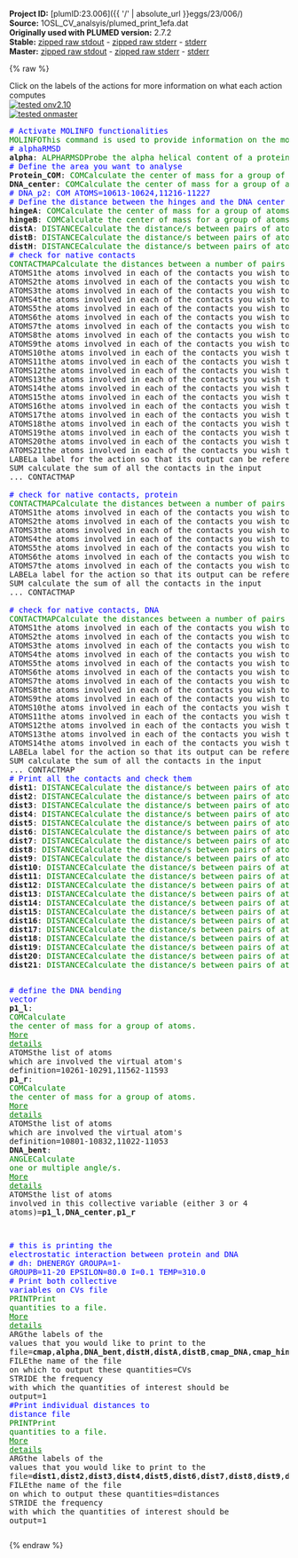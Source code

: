 **Project ID:** [plumID:23.006]({{ '/' | absolute_url }}eggs/23/006/)  
**Source:** 1OSL_CV_analsyis/plumed_print_1efa.dat  
**Originally used with PLUMED version:** 2.7.2  
**Stable:** [zipped raw stdout](plumed_print_1efa.dat.plumed.stdout.txt.zip) - [zipped raw stderr](plumed_print_1efa.dat.plumed.stderr.txt.zip) - [stderr](plumed_print_1efa.dat.plumed.stderr)  
**Master:** [zipped raw stdout](plumed_print_1efa.dat.plumed_master.stdout.txt.zip) - [zipped raw stderr](plumed_print_1efa.dat.plumed_master.stderr.txt.zip) - [stderr](plumed_print_1efa.dat.plumed_master.stderr)  

{% raw %}
<div class="plumedpreheader">
<div class="headerInfo" id="value_details_data/1OSL_CV_analsyis/plumed_print_1efa.dat"> Click on the labels of the actions for more information on what each action computes </div>
<div class="containerBadge">
<div class="headerBadge"><a href="plumed_print_1efa.dat.plumed.stderr"><img src="https://img.shields.io/badge/v2.10-failed-red.svg" alt="tested onv2.10" /></a></div>
<div class="headerBadge"><a href="plumed_print_1efa.dat.plumed_master.stderr"><img src="https://img.shields.io/badge/master-failed-red.svg" alt="tested onmaster" /></a></div>
</div>
</div>
<pre class="plumedlisting">
<span style="color:blue" class="comment"># Activate MOLINFO functionalities</span>
<span class="plumedtooltip" style="color:green">MOLINFO<span class="right">This command is used to provide information on the molecules that are present in your system. <a href="https://www.plumed.org/doc-master/user-doc/html/MOLINFO" style="color:green">More details</a><i></i></span></span> <span class="plumedtooltip">STRUCTURE<span class="right">a file in pdb format containing a reference structure<i></i></span></span>=1efa_noTet_99sbws_proc_mod_resID.pdb <span class="plumedtooltip">MOLTYPE<span class="right"> what kind of molecule is contained in the pdb file - usually not needed since protein/RNA/DNA are compatible<i></i></span></span>=protein
<span style="color:blue" class="comment"># alphaRMSD</span>
<span style="display:none;" id="data/1OSL_CV_analsyis/plumed_print_1efa.dat">The MOLINFO action with label <b></b> calculates something</span><b name="data/1OSL_CV_analsyis/plumed_print_1efa.datalpha" onclick='showPath("data/1OSL_CV_analsyis/plumed_print_1efa.dat","data/1OSL_CV_analsyis/plumed_print_1efa.datalpha","data/1OSL_CV_analsyis/plumed_print_1efa.datalpha","brown")'>alpha</b>: <span class="plumedtooltip" style="color:green">ALPHARMSD<span class="right">Probe the alpha helical content of a protein structure. <a href="https://www.plumed.org/doc-master/user-doc/html/ALPHARMSD" style="color:green">More details</a><i></i></span></span> <span class="plumedtooltip">RESIDUES<span class="right">this command is used to specify the set of residues that could conceivably form part of the secondary structure<i></i></span></span>=50-56,385-391   
<span style="color:blue" class="comment"># Define the area you want to analyse</span>
<span style="display:none;" id="data/1OSL_CV_analsyis/plumed_print_1efa.datalpha">The ALPHARMSD action with label <b>alpha</b> calculates the following quantities:<table  align="center" frame="void" width="95%" cellpadding="5%"><tr><td width="5%"><b> Quantity </b>  </td><td><b> Description </b> </td></tr><tr><td width="5%">alpha.struct</td><td>the vectors containing the rmsd distances between the residues and each of the reference structures</td></tr><tr><td width="5%">alpha.lessthan</td><td>the number blocks of residues that have an RMSD from the secondary structure that is less than the threshold</td></tr><tr><td width="5%">alpha.value</td><td>if LESS_THAN is present the RMSD distance between each residue and the ideal alpha helix</td></tr></table></span><b name="data/1OSL_CV_analsyis/plumed_print_1efa.datProtein_COM" onclick='showPath("data/1OSL_CV_analsyis/plumed_print_1efa.dat","data/1OSL_CV_analsyis/plumed_print_1efa.datProtein_COM","data/1OSL_CV_analsyis/plumed_print_1efa.datProtein_COM","brown")'>Protein_COM</b>: <span class="plumedtooltip" style="color:green">COM<span class="right">Calculate the center of mass for a group of atoms. <a href="https://www.plumed.org/doc-master/user-doc/html/COM" style="color:green">More details</a><i></i></span></span> <span class="plumedtooltip">ATOMS<span class="right">the list of atoms which are involved the virtual atom's definition<i></i></span></span>=1-1648,5086-6733
<span style="display:none;" id="data/1OSL_CV_analsyis/plumed_print_1efa.datProtein_COM">The COM action with label <b>Protein_COM</b> calculates something</span><b name="data/1OSL_CV_analsyis/plumed_print_1efa.datDNA_center" onclick='showPath("data/1OSL_CV_analsyis/plumed_print_1efa.dat","data/1OSL_CV_analsyis/plumed_print_1efa.datDNA_center","data/1OSL_CV_analsyis/plumed_print_1efa.datDNA_center","brown")'>DNA_center</b>: <span class="plumedtooltip" style="color:green">COM<span class="right">Calculate the center of mass for a group of atoms. <a href="https://www.plumed.org/doc-master/user-doc/html/COM" style="color:green">More details</a><i></i></span></span> <span class="plumedtooltip">ATOMS<span class="right">the list of atoms which are involved the virtual atom's definition<i></i></span></span>=10520-10522,10550-10552,11281-11283,11311-11313
<span style="color:blue" class="comment"># DNA_p2: COM ATOMS=10613-10624,11216-11227</span>
<span style="color:blue" class="comment"># Define the distance between the hinges and the DNA center</span>
<span style="display:none;" id="data/1OSL_CV_analsyis/plumed_print_1efa.datDNA_center">The COM action with label <b>DNA_center</b> calculates something</span><b name="data/1OSL_CV_analsyis/plumed_print_1efa.dathingeA" onclick='showPath("data/1OSL_CV_analsyis/plumed_print_1efa.dat","data/1OSL_CV_analsyis/plumed_print_1efa.dathingeA","data/1OSL_CV_analsyis/plumed_print_1efa.dathingeA","brown")'>hingeA</b>: <span class="plumedtooltip" style="color:green">COM<span class="right">Calculate the center of mass for a group of atoms. <a href="https://www.plumed.org/doc-master/user-doc/html/COM" style="color:green">More details</a><i></i></span></span> <span class="plumedtooltip">ATOMS<span class="right">the list of atoms which are involved the virtual atom's definition<i></i></span></span>=760,762,782-784,786,799-800,802,808-810,812,825-827,829,842-844,846,861-863,865,878-879
<span style="display:none;" id="data/1OSL_CV_analsyis/plumed_print_1efa.dathingeA">The COM action with label <b>hingeA</b> calculates something</span><b name="data/1OSL_CV_analsyis/plumed_print_1efa.dathingeB" onclick='showPath("data/1OSL_CV_analsyis/plumed_print_1efa.dat","data/1OSL_CV_analsyis/plumed_print_1efa.dathingeB","data/1OSL_CV_analsyis/plumed_print_1efa.dathingeB","brown")'>hingeB</b>: <span class="plumedtooltip" style="color:green">COM<span class="right">Calculate the center of mass for a group of atoms. <a href="https://www.plumed.org/doc-master/user-doc/html/COM" style="color:green">More details</a><i></i></span></span> <span class="plumedtooltip">ATOMS<span class="right">the list of atoms which are involved the virtual atom's definition<i></i></span></span>=5845,5847,5867-5869,5871,5883-5885,5887,5893-5895,5897,5910-5912,5914,5927-5929,5931,5946-5948,5950,5956-5957
<span style="display:none;" id="data/1OSL_CV_analsyis/plumed_print_1efa.dathingeB">The COM action with label <b>hingeB</b> calculates something</span><b name="data/1OSL_CV_analsyis/plumed_print_1efa.datdistA" onclick='showPath("data/1OSL_CV_analsyis/plumed_print_1efa.dat","data/1OSL_CV_analsyis/plumed_print_1efa.datdistA","data/1OSL_CV_analsyis/plumed_print_1efa.datdistA","brown")'>distA</b>: <span class="plumedtooltip" style="color:green">DISTANCE<span class="right">Calculate the distance/s between pairs of atoms. <a href="https://www.plumed.org/doc-master/user-doc/html/DISTANCE" style="color:green">More details</a><i></i></span></span> <span class="plumedtooltip">ATOMS<span class="right">the pair of atom that we are calculating the distance between<i></i></span></span>=<b name="data/1OSL_CV_analsyis/plumed_print_1efa.dathingeA">hingeA</b>,<b name="data/1OSL_CV_analsyis/plumed_print_1efa.datDNA_center">DNA_center</b>
<span style="display:none;" id="data/1OSL_CV_analsyis/plumed_print_1efa.datdistA">The DISTANCE action with label <b>distA</b> calculates the following quantities:<table  align="center" frame="void" width="95%" cellpadding="5%"><tr><td width="5%"><b> Quantity </b>  </td><td><b> Description </b> </td></tr><tr><td width="5%">distA.value</td><td>the DISTANCE between this pair of atoms</td></tr></table></span><b name="data/1OSL_CV_analsyis/plumed_print_1efa.datdistB" onclick='showPath("data/1OSL_CV_analsyis/plumed_print_1efa.dat","data/1OSL_CV_analsyis/plumed_print_1efa.datdistB","data/1OSL_CV_analsyis/plumed_print_1efa.datdistB","brown")'>distB</b>: <span class="plumedtooltip" style="color:green">DISTANCE<span class="right">Calculate the distance/s between pairs of atoms. <a href="https://www.plumed.org/doc-master/user-doc/html/DISTANCE" style="color:green">More details</a><i></i></span></span> <span class="plumedtooltip">ATOMS<span class="right">the pair of atom that we are calculating the distance between<i></i></span></span>=<b name="data/1OSL_CV_analsyis/plumed_print_1efa.dathingeB">hingeB</b>,<b name="data/1OSL_CV_analsyis/plumed_print_1efa.datDNA_center">DNA_center</b>
<span style="display:none;" id="data/1OSL_CV_analsyis/plumed_print_1efa.datdistB">The DISTANCE action with label <b>distB</b> calculates the following quantities:<table  align="center" frame="void" width="95%" cellpadding="5%"><tr><td width="5%"><b> Quantity </b>  </td><td><b> Description </b> </td></tr><tr><td width="5%">distB.value</td><td>the DISTANCE between this pair of atoms</td></tr></table></span><b name="data/1OSL_CV_analsyis/plumed_print_1efa.datdistH" onclick='showPath("data/1OSL_CV_analsyis/plumed_print_1efa.dat","data/1OSL_CV_analsyis/plumed_print_1efa.datdistH","data/1OSL_CV_analsyis/plumed_print_1efa.datdistH","brown")'>distH</b>: <span class="plumedtooltip" style="color:green">DISTANCE<span class="right">Calculate the distance/s between pairs of atoms. <a href="https://www.plumed.org/doc-master/user-doc/html/DISTANCE" style="color:green">More details</a><i></i></span></span> <span class="plumedtooltip">ATOMS<span class="right">the pair of atom that we are calculating the distance between<i></i></span></span>=<b name="data/1OSL_CV_analsyis/plumed_print_1efa.dathingeA">hingeA</b>,<b name="data/1OSL_CV_analsyis/plumed_print_1efa.dathingeB">hingeB</b> 
<span style="color:blue" class="comment"># check for native contacts</span>
<span style="display:none;" id="data/1OSL_CV_analsyis/plumed_print_1efa.datdistH">The DISTANCE action with label <b>distH</b> calculates the following quantities:<table  align="center" frame="void" width="95%" cellpadding="5%"><tr><td width="5%"><b> Quantity </b>  </td><td><b> Description </b> </td></tr><tr><td width="5%">distH.value</td><td>the DISTANCE between this pair of atoms</td></tr></table></span><span class="plumedtooltip" style="color:green">CONTACTMAP<span class="right">Calculate the distances between a number of pairs of atoms and transform each distance by a switching function. <a href="https://www.plumed.org/doc-master/user-doc/html/CONTACTMAP" style="color:green">More details</a><i></i></span></span> ...
<span class="plumedtooltip">ATOMS1<span class="right">the atoms involved in each of the contacts you wish to calculate<i></i></span></span>=82,10596 <span class="plumedtooltip">SWITCH1<span class="right">The switching functions to use for each of the contacts in your map. Options for this keyword are explained in the documentation for <a href="https://www.plumed.org/doc-master/user-doc/html/LESS_THAN">LESS_THAN</a>.<i></i></span></span>={RATIONAL R_0=0.3 D_0=0.5214 }
<span class="plumedtooltip">ATOMS2<span class="right">the atoms involved in each of the contacts you wish to calculate<i></i></span></span>=101,10601 <span class="plumedtooltip">SWITCH2<span class="right">The switching functions to use for each of the contacts in your map. Options for this keyword are explained in the documentation for <a href="https://www.plumed.org/doc-master/user-doc/html/LESS_THAN">LESS_THAN</a>.<i></i></span></span>={RATIONAL R_0=0.3 D_0=0.3574 }
<span class="plumedtooltip">ATOMS3<span class="right">the atoms involved in each of the contacts you wish to calculate<i></i></span></span>=240,11198 <span class="plumedtooltip">SWITCH3<span class="right">The switching functions to use for each of the contacts in your map. Options for this keyword are explained in the documentation for <a href="https://www.plumed.org/doc-master/user-doc/html/LESS_THAN">LESS_THAN</a>.<i></i></span></span>={RATIONAL R_0=0.3 D_0=0.3145 }
<span class="plumedtooltip">ATOMS4<span class="right">the atoms involved in each of the contacts you wish to calculate<i></i></span></span>=260,10663 <span class="plumedtooltip">SWITCH4<span class="right">The switching functions to use for each of the contacts in your map. Options for this keyword are explained in the documentation for <a href="https://www.plumed.org/doc-master/user-doc/html/LESS_THAN">LESS_THAN</a>.<i></i></span></span>={RATIONAL R_0=0.3 D_0=0.2724 }
<span class="plumedtooltip">ATOMS5<span class="right">the atoms involved in each of the contacts you wish to calculate<i></i></span></span>=302,10626 <span class="plumedtooltip">SWITCH5<span class="right">The switching functions to use for each of the contacts in your map. Options for this keyword are explained in the documentation for <a href="https://www.plumed.org/doc-master/user-doc/html/LESS_THAN">LESS_THAN</a>.<i></i></span></span>={RATIONAL R_0=0.3 D_0=0.4654 }
<span class="plumedtooltip">ATOMS6<span class="right">the atoms involved in each of the contacts you wish to calculate<i></i></span></span>=325,11136 <span class="plumedtooltip">SWITCH6<span class="right">The switching functions to use for each of the contacts in your map. Options for this keyword are explained in the documentation for <a href="https://www.plumed.org/doc-master/user-doc/html/LESS_THAN">LESS_THAN</a>.<i></i></span></span>={RATIONAL R_0=0.3 D_0=0.2997 }
<span class="plumedtooltip">ATOMS7<span class="right">the atoms involved in each of the contacts you wish to calculate<i></i></span></span>=418,11069 <span class="plumedtooltip">SWITCH7<span class="right">The switching functions to use for each of the contacts in your map. Options for this keyword are explained in the documentation for <a href="https://www.plumed.org/doc-master/user-doc/html/LESS_THAN">LESS_THAN</a>.<i></i></span></span>={RATIONAL R_0=0.3 D_0=0.4366 }
<span class="plumedtooltip">ATOMS8<span class="right">the atoms involved in each of the contacts you wish to calculate<i></i></span></span>=5167,11357 <span class="plumedtooltip">SWITCH8<span class="right">The switching functions to use for each of the contacts in your map. Options for this keyword are explained in the documentation for <a href="https://www.plumed.org/doc-master/user-doc/html/LESS_THAN">LESS_THAN</a>.<i></i></span></span>={RATIONAL R_0=0.3 D_0=0.4923 }
<span class="plumedtooltip">ATOMS9<span class="right">the atoms involved in each of the contacts you wish to calculate<i></i></span></span>=5186,11362 <span class="plumedtooltip">SWITCH9<span class="right">The switching functions to use for each of the contacts in your map. Options for this keyword are explained in the documentation for <a href="https://www.plumed.org/doc-master/user-doc/html/LESS_THAN">LESS_THAN</a>.<i></i></span></span>={RATIONAL R_0=0.3 D_0=0.3194 }
<span class="plumedtooltip">ATOMS10<span class="right">the atoms involved in each of the contacts you wish to calculate<i></i></span></span>=5325,10440 <span class="plumedtooltip">SWITCH10<span class="right">The switching functions to use for each of the contacts in your map. Options for this keyword are explained in the documentation for <a href="https://www.plumed.org/doc-master/user-doc/html/LESS_THAN">LESS_THAN</a>.<i></i></span></span>={RATIONAL R_0=0.3 D_0=0.2879 }
<span class="plumedtooltip">ATOMS11<span class="right">the atoms involved in each of the contacts you wish to calculate<i></i></span></span>=5345,11424 <span class="plumedtooltip">SWITCH11<span class="right">The switching functions to use for each of the contacts in your map. Options for this keyword are explained in the documentation for <a href="https://www.plumed.org/doc-master/user-doc/html/LESS_THAN">LESS_THAN</a>.<i></i></span></span>={RATIONAL R_0=0.3 D_0=0.2696 }
<span class="plumedtooltip">ATOMS12<span class="right">the atoms involved in each of the contacts you wish to calculate<i></i></span></span>=5387,11389 <span class="plumedtooltip">SWITCH12<span class="right">The switching functions to use for each of the contacts in your map. Options for this keyword are explained in the documentation for <a href="https://www.plumed.org/doc-master/user-doc/html/LESS_THAN">LESS_THAN</a>.<i></i></span></span>={RATIONAL R_0=0.3 D_0=0.4696 }
<span class="plumedtooltip">ATOMS13<span class="right">the atoms involved in each of the contacts you wish to calculate<i></i></span></span>=5410,10372 <span class="plumedtooltip">SWITCH13<span class="right">The switching functions to use for each of the contacts in your map. Options for this keyword are explained in the documentation for <a href="https://www.plumed.org/doc-master/user-doc/html/LESS_THAN">LESS_THAN</a>.<i></i></span></span>={RATIONAL R_0=0.3 D_0=0.2914 }
<span class="plumedtooltip">ATOMS14<span class="right">the atoms involved in each of the contacts you wish to calculate<i></i></span></span>=5516,10340 <span class="plumedtooltip">SWITCH14<span class="right">The switching functions to use for each of the contacts in your map. Options for this keyword are explained in the documentation for <a href="https://www.plumed.org/doc-master/user-doc/html/LESS_THAN">LESS_THAN</a>.<i></i></span></span>={RATIONAL R_0=0.3 D_0=0.4955 }
<span class="plumedtooltip">ATOMS15<span class="right">the atoms involved in each of the contacts you wish to calculate<i></i></span></span>=783,5875 <span class="plumedtooltip">SWITCH15<span class="right">The switching functions to use for each of the contacts in your map. Options for this keyword are explained in the documentation for <a href="https://www.plumed.org/doc-master/user-doc/html/LESS_THAN">LESS_THAN</a>.<i></i></span></span>={RATIONAL R_0=0.3 D_0=0.5311 }
<span class="plumedtooltip">ATOMS16<span class="right">the atoms involved in each of the contacts you wish to calculate<i></i></span></span>=799,5875 <span class="plumedtooltip">SWITCH16<span class="right">The switching functions to use for each of the contacts in your map. Options for this keyword are explained in the documentation for <a href="https://www.plumed.org/doc-master/user-doc/html/LESS_THAN">LESS_THAN</a>.<i></i></span></span>={RATIONAL R_0=0.3 D_0=0.3087 }
<span class="plumedtooltip">ATOMS17<span class="right">the atoms involved in each of the contacts you wish to calculate<i></i></span></span>=804,5938 <span class="plumedtooltip">SWITCH17<span class="right">The switching functions to use for each of the contacts in your map. Options for this keyword are explained in the documentation for <a href="https://www.plumed.org/doc-master/user-doc/html/LESS_THAN">LESS_THAN</a>.<i></i></span></span>={RATIONAL R_0=0.3 D_0=0.3807 }
<span class="plumedtooltip">ATOMS18<span class="right">the atoms involved in each of the contacts you wish to calculate<i></i></span></span>=825,5875 <span class="plumedtooltip">SWITCH18<span class="right">The switching functions to use for each of the contacts in your map. Options for this keyword are explained in the documentation for <a href="https://www.plumed.org/doc-master/user-doc/html/LESS_THAN">LESS_THAN</a>.<i></i></span></span>={RATIONAL R_0=0.3 D_0=0.6346 }
<span class="plumedtooltip">ATOMS19<span class="right">the atoms involved in each of the contacts you wish to calculate<i></i></span></span>=838,5879 <span class="plumedtooltip">SWITCH19<span class="right">The switching functions to use for each of the contacts in your map. Options for this keyword are explained in the documentation for <a href="https://www.plumed.org/doc-master/user-doc/html/LESS_THAN">LESS_THAN</a>.<i></i></span></span>={RATIONAL R_0=0.3 D_0=0.3000 }
<span class="plumedtooltip">ATOMS20<span class="right">the atoms involved in each of the contacts you wish to calculate<i></i></span></span>=857,5942 <span class="plumedtooltip">SWITCH20<span class="right">The switching functions to use for each of the contacts in your map. Options for this keyword are explained in the documentation for <a href="https://www.plumed.org/doc-master/user-doc/html/LESS_THAN">LESS_THAN</a>.<i></i></span></span>={RATIONAL R_0=0.3 D_0=0.3287 }
<span class="plumedtooltip">ATOMS21<span class="right">the atoms involved in each of the contacts you wish to calculate<i></i></span></span>=863,5942 <span class="plumedtooltip">SWITCH21<span class="right">The switching functions to use for each of the contacts in your map. Options for this keyword are explained in the documentation for <a href="https://www.plumed.org/doc-master/user-doc/html/LESS_THAN">LESS_THAN</a>.<i></i></span></span>={RATIONAL R_0=0.3 D_0=0.6335 }
<span class="plumedtooltip">LABEL<span class="right">a label for the action so that its output can be referenced in the input to other actions<i></i></span></span>=<b name="data/1OSL_CV_analsyis/plumed_print_1efa.datcmap" onclick='showPath("data/1OSL_CV_analsyis/plumed_print_1efa.dat","data/1OSL_CV_analsyis/plumed_print_1efa.datcmap","data/1OSL_CV_analsyis/plumed_print_1efa.datcmap","brown")'>cmap</b>
<span class="plumedtooltip">SUM<span class="right"> calculate the sum of all the contacts in the input<i></i></span></span>
... CONTACTMAP
<br/><span style="color:blue" class="comment"># check for native contacts, protein</span>
<span style="display:none;" id="data/1OSL_CV_analsyis/plumed_print_1efa.datcmap">The CONTACTMAP action with label <b>cmap</b> calculates the following quantities:<table  align="center" frame="void" width="95%" cellpadding="5%"><tr><td width="5%"><b> Quantity </b>  </td><td><b> Description </b> </td></tr><tr><td width="5%">cmap.contact</td><td>By not using SUM or CMDIST each contact will be stored in a component</td></tr><tr><td width="5%">cmap.value</td><td>the sum of all the switching function on all the distances</td></tr></table></span><span class="plumedtooltip" style="color:green">CONTACTMAP<span class="right">Calculate the distances between a number of pairs of atoms and transform each distance by a switching function. <a href="https://www.plumed.org/doc-master/user-doc/html/CONTACTMAP" style="color:green">More details</a><i></i></span></span> ...
<span class="plumedtooltip">ATOMS1<span class="right">the atoms involved in each of the contacts you wish to calculate<i></i></span></span>=783,5875 <span class="plumedtooltip">SWITCH1<span class="right">The switching functions to use for each of the contacts in your map. Options for this keyword are explained in the documentation for <a href="https://www.plumed.org/doc-master/user-doc/html/LESS_THAN">LESS_THAN</a>.<i></i></span></span>={RATIONAL R_0=0.3 D_0=0.5311 }
<span class="plumedtooltip">ATOMS2<span class="right">the atoms involved in each of the contacts you wish to calculate<i></i></span></span>=799,5875 <span class="plumedtooltip">SWITCH2<span class="right">The switching functions to use for each of the contacts in your map. Options for this keyword are explained in the documentation for <a href="https://www.plumed.org/doc-master/user-doc/html/LESS_THAN">LESS_THAN</a>.<i></i></span></span>={RATIONAL R_0=0.3 D_0=0.3087 }
<span class="plumedtooltip">ATOMS3<span class="right">the atoms involved in each of the contacts you wish to calculate<i></i></span></span>=804,5938 <span class="plumedtooltip">SWITCH3<span class="right">The switching functions to use for each of the contacts in your map. Options for this keyword are explained in the documentation for <a href="https://www.plumed.org/doc-master/user-doc/html/LESS_THAN">LESS_THAN</a>.<i></i></span></span>={RATIONAL R_0=0.3 D_0=0.3807 }
<span class="plumedtooltip">ATOMS4<span class="right">the atoms involved in each of the contacts you wish to calculate<i></i></span></span>=825,5875 <span class="plumedtooltip">SWITCH4<span class="right">The switching functions to use for each of the contacts in your map. Options for this keyword are explained in the documentation for <a href="https://www.plumed.org/doc-master/user-doc/html/LESS_THAN">LESS_THAN</a>.<i></i></span></span>={RATIONAL R_0=0.3 D_0=0.6346 }
<span class="plumedtooltip">ATOMS5<span class="right">the atoms involved in each of the contacts you wish to calculate<i></i></span></span>=838,5879 <span class="plumedtooltip">SWITCH5<span class="right">The switching functions to use for each of the contacts in your map. Options for this keyword are explained in the documentation for <a href="https://www.plumed.org/doc-master/user-doc/html/LESS_THAN">LESS_THAN</a>.<i></i></span></span>={RATIONAL R_0=0.3 D_0=0.3000 }
<span class="plumedtooltip">ATOMS6<span class="right">the atoms involved in each of the contacts you wish to calculate<i></i></span></span>=857,5942 <span class="plumedtooltip">SWITCH6<span class="right">The switching functions to use for each of the contacts in your map. Options for this keyword are explained in the documentation for <a href="https://www.plumed.org/doc-master/user-doc/html/LESS_THAN">LESS_THAN</a>.<i></i></span></span>={RATIONAL R_0=0.3 D_0=0.3287 }
<span class="plumedtooltip">ATOMS7<span class="right">the atoms involved in each of the contacts you wish to calculate<i></i></span></span>=863,5942 <span class="plumedtooltip">SWITCH7<span class="right">The switching functions to use for each of the contacts in your map. Options for this keyword are explained in the documentation for <a href="https://www.plumed.org/doc-master/user-doc/html/LESS_THAN">LESS_THAN</a>.<i></i></span></span>={RATIONAL R_0=0.3 D_0=0.6335 }
<span class="plumedtooltip">LABEL<span class="right">a label for the action so that its output can be referenced in the input to other actions<i></i></span></span>=<b name="data/1OSL_CV_analsyis/plumed_print_1efa.datcmap_hinge" onclick='showPath("data/1OSL_CV_analsyis/plumed_print_1efa.dat","data/1OSL_CV_analsyis/plumed_print_1efa.datcmap_hinge","data/1OSL_CV_analsyis/plumed_print_1efa.datcmap_hinge","brown")'>cmap_hinge</b>
<span class="plumedtooltip">SUM<span class="right"> calculate the sum of all the contacts in the input<i></i></span></span>
... CONTACTMAP
<br/><span style="color:blue" class="comment"># check for native contacts, DNA</span>
<span style="display:none;" id="data/1OSL_CV_analsyis/plumed_print_1efa.datcmap_hinge">The CONTACTMAP action with label <b>cmap_hinge</b> calculates the following quantities:<table  align="center" frame="void" width="95%" cellpadding="5%"><tr><td width="5%"><b> Quantity </b>  </td><td><b> Description </b> </td></tr><tr><td width="5%">cmap_hinge.contact</td><td>By not using SUM or CMDIST each contact will be stored in a component</td></tr><tr><td width="5%">cmap_hinge.value</td><td>the sum of all the switching function on all the distances</td></tr></table></span><span class="plumedtooltip" style="color:green">CONTACTMAP<span class="right">Calculate the distances between a number of pairs of atoms and transform each distance by a switching function. <a href="https://www.plumed.org/doc-master/user-doc/html/CONTACTMAP" style="color:green">More details</a><i></i></span></span> ...
<span class="plumedtooltip">ATOMS1<span class="right">the atoms involved in each of the contacts you wish to calculate<i></i></span></span>=82,10596 <span class="plumedtooltip">SWITCH1<span class="right">The switching functions to use for each of the contacts in your map. Options for this keyword are explained in the documentation for <a href="https://www.plumed.org/doc-master/user-doc/html/LESS_THAN">LESS_THAN</a>.<i></i></span></span>={RATIONAL R_0=0.3 D_0=0.5214 }
<span class="plumedtooltip">ATOMS2<span class="right">the atoms involved in each of the contacts you wish to calculate<i></i></span></span>=101,10601 <span class="plumedtooltip">SWITCH2<span class="right">The switching functions to use for each of the contacts in your map. Options for this keyword are explained in the documentation for <a href="https://www.plumed.org/doc-master/user-doc/html/LESS_THAN">LESS_THAN</a>.<i></i></span></span>={RATIONAL R_0=0.3 D_0=0.3574 }
<span class="plumedtooltip">ATOMS3<span class="right">the atoms involved in each of the contacts you wish to calculate<i></i></span></span>=240,11198 <span class="plumedtooltip">SWITCH3<span class="right">The switching functions to use for each of the contacts in your map. Options for this keyword are explained in the documentation for <a href="https://www.plumed.org/doc-master/user-doc/html/LESS_THAN">LESS_THAN</a>.<i></i></span></span>={RATIONAL R_0=0.3 D_0=0.3145 }
<span class="plumedtooltip">ATOMS4<span class="right">the atoms involved in each of the contacts you wish to calculate<i></i></span></span>=260,10663 <span class="plumedtooltip">SWITCH4<span class="right">The switching functions to use for each of the contacts in your map. Options for this keyword are explained in the documentation for <a href="https://www.plumed.org/doc-master/user-doc/html/LESS_THAN">LESS_THAN</a>.<i></i></span></span>={RATIONAL R_0=0.3 D_0=0.2724 }
<span class="plumedtooltip">ATOMS5<span class="right">the atoms involved in each of the contacts you wish to calculate<i></i></span></span>=302,10626 <span class="plumedtooltip">SWITCH5<span class="right">The switching functions to use for each of the contacts in your map. Options for this keyword are explained in the documentation for <a href="https://www.plumed.org/doc-master/user-doc/html/LESS_THAN">LESS_THAN</a>.<i></i></span></span>={RATIONAL R_0=0.3 D_0=0.4654 }
<span class="plumedtooltip">ATOMS6<span class="right">the atoms involved in each of the contacts you wish to calculate<i></i></span></span>=325,11136 <span class="plumedtooltip">SWITCH6<span class="right">The switching functions to use for each of the contacts in your map. Options for this keyword are explained in the documentation for <a href="https://www.plumed.org/doc-master/user-doc/html/LESS_THAN">LESS_THAN</a>.<i></i></span></span>={RATIONAL R_0=0.3 D_0=0.2997 }
<span class="plumedtooltip">ATOMS7<span class="right">the atoms involved in each of the contacts you wish to calculate<i></i></span></span>=418,11069 <span class="plumedtooltip">SWITCH7<span class="right">The switching functions to use for each of the contacts in your map. Options for this keyword are explained in the documentation for <a href="https://www.plumed.org/doc-master/user-doc/html/LESS_THAN">LESS_THAN</a>.<i></i></span></span>={RATIONAL R_0=0.3 D_0=0.4366 }
<span class="plumedtooltip">ATOMS8<span class="right">the atoms involved in each of the contacts you wish to calculate<i></i></span></span>=5167,11357 <span class="plumedtooltip">SWITCH8<span class="right">The switching functions to use for each of the contacts in your map. Options for this keyword are explained in the documentation for <a href="https://www.plumed.org/doc-master/user-doc/html/LESS_THAN">LESS_THAN</a>.<i></i></span></span>={RATIONAL R_0=0.3 D_0=0.4923 }
<span class="plumedtooltip">ATOMS9<span class="right">the atoms involved in each of the contacts you wish to calculate<i></i></span></span>=5186,11362 <span class="plumedtooltip">SWITCH9<span class="right">The switching functions to use for each of the contacts in your map. Options for this keyword are explained in the documentation for <a href="https://www.plumed.org/doc-master/user-doc/html/LESS_THAN">LESS_THAN</a>.<i></i></span></span>={RATIONAL R_0=0.3 D_0=0.3194 }
<span class="plumedtooltip">ATOMS10<span class="right">the atoms involved in each of the contacts you wish to calculate<i></i></span></span>=5325,10440 <span class="plumedtooltip">SWITCH10<span class="right">The switching functions to use for each of the contacts in your map. Options for this keyword are explained in the documentation for <a href="https://www.plumed.org/doc-master/user-doc/html/LESS_THAN">LESS_THAN</a>.<i></i></span></span>={RATIONAL R_0=0.3 D_0=0.2879 }
<span class="plumedtooltip">ATOMS11<span class="right">the atoms involved in each of the contacts you wish to calculate<i></i></span></span>=5345,11424 <span class="plumedtooltip">SWITCH11<span class="right">The switching functions to use for each of the contacts in your map. Options for this keyword are explained in the documentation for <a href="https://www.plumed.org/doc-master/user-doc/html/LESS_THAN">LESS_THAN</a>.<i></i></span></span>={RATIONAL R_0=0.3 D_0=0.2696 }
<span class="plumedtooltip">ATOMS12<span class="right">the atoms involved in each of the contacts you wish to calculate<i></i></span></span>=5387,11389 <span class="plumedtooltip">SWITCH12<span class="right">The switching functions to use for each of the contacts in your map. Options for this keyword are explained in the documentation for <a href="https://www.plumed.org/doc-master/user-doc/html/LESS_THAN">LESS_THAN</a>.<i></i></span></span>={RATIONAL R_0=0.3 D_0=0.4696 }
<span class="plumedtooltip">ATOMS13<span class="right">the atoms involved in each of the contacts you wish to calculate<i></i></span></span>=5410,10372 <span class="plumedtooltip">SWITCH13<span class="right">The switching functions to use for each of the contacts in your map. Options for this keyword are explained in the documentation for <a href="https://www.plumed.org/doc-master/user-doc/html/LESS_THAN">LESS_THAN</a>.<i></i></span></span>={RATIONAL R_0=0.3 D_0=0.2914 }
<span class="plumedtooltip">ATOMS14<span class="right">the atoms involved in each of the contacts you wish to calculate<i></i></span></span>=5516,10340 <span class="plumedtooltip">SWITCH14<span class="right">The switching functions to use for each of the contacts in your map. Options for this keyword are explained in the documentation for <a href="https://www.plumed.org/doc-master/user-doc/html/LESS_THAN">LESS_THAN</a>.<i></i></span></span>={RATIONAL R_0=0.3 D_0=0.4955 }
<span class="plumedtooltip">LABEL<span class="right">a label for the action so that its output can be referenced in the input to other actions<i></i></span></span>=<b name="data/1OSL_CV_analsyis/plumed_print_1efa.datcmap_DNA" onclick='showPath("data/1OSL_CV_analsyis/plumed_print_1efa.dat","data/1OSL_CV_analsyis/plumed_print_1efa.datcmap_DNA","data/1OSL_CV_analsyis/plumed_print_1efa.datcmap_DNA","brown")'>cmap_DNA</b>
<span class="plumedtooltip">SUM<span class="right"> calculate the sum of all the contacts in the input<i></i></span></span>
... CONTACTMAP
<span style="color:blue" class="comment"># Print all the contacts and check them</span>
<span style="display:none;" id="data/1OSL_CV_analsyis/plumed_print_1efa.datcmap_DNA">The CONTACTMAP action with label <b>cmap_DNA</b> calculates the following quantities:<table  align="center" frame="void" width="95%" cellpadding="5%"><tr><td width="5%"><b> Quantity </b>  </td><td><b> Description </b> </td></tr><tr><td width="5%">cmap_DNA.contact</td><td>By not using SUM or CMDIST each contact will be stored in a component</td></tr><tr><td width="5%">cmap_DNA.value</td><td>the sum of all the switching function on all the distances</td></tr></table></span><b name="data/1OSL_CV_analsyis/plumed_print_1efa.datdist1" onclick='showPath("data/1OSL_CV_analsyis/plumed_print_1efa.dat","data/1OSL_CV_analsyis/plumed_print_1efa.datdist1","data/1OSL_CV_analsyis/plumed_print_1efa.datdist1","brown")'>dist1</b>: <span class="plumedtooltip" style="color:green">DISTANCE<span class="right">Calculate the distance/s between pairs of atoms. <a href="https://www.plumed.org/doc-master/user-doc/html/DISTANCE" style="color:green">More details</a><i></i></span></span> <span class="plumedtooltip">ATOMS<span class="right">the pair of atom that we are calculating the distance between<i></i></span></span>=82,10596 
<span style="display:none;" id="data/1OSL_CV_analsyis/plumed_print_1efa.datdist1">The DISTANCE action with label <b>dist1</b> calculates the following quantities:<table  align="center" frame="void" width="95%" cellpadding="5%"><tr><td width="5%"><b> Quantity </b>  </td><td><b> Description </b> </td></tr><tr><td width="5%">dist1.value</td><td>the DISTANCE between this pair of atoms</td></tr></table></span><b name="data/1OSL_CV_analsyis/plumed_print_1efa.datdist2" onclick='showPath("data/1OSL_CV_analsyis/plumed_print_1efa.dat","data/1OSL_CV_analsyis/plumed_print_1efa.datdist2","data/1OSL_CV_analsyis/plumed_print_1efa.datdist2","brown")'>dist2</b>: <span class="plumedtooltip" style="color:green">DISTANCE<span class="right">Calculate the distance/s between pairs of atoms. <a href="https://www.plumed.org/doc-master/user-doc/html/DISTANCE" style="color:green">More details</a><i></i></span></span> <span class="plumedtooltip">ATOMS<span class="right">the pair of atom that we are calculating the distance between<i></i></span></span>=101,10601 
<span style="display:none;" id="data/1OSL_CV_analsyis/plumed_print_1efa.datdist2">The DISTANCE action with label <b>dist2</b> calculates the following quantities:<table  align="center" frame="void" width="95%" cellpadding="5%"><tr><td width="5%"><b> Quantity </b>  </td><td><b> Description </b> </td></tr><tr><td width="5%">dist2.value</td><td>the DISTANCE between this pair of atoms</td></tr></table></span><b name="data/1OSL_CV_analsyis/plumed_print_1efa.datdist3" onclick='showPath("data/1OSL_CV_analsyis/plumed_print_1efa.dat","data/1OSL_CV_analsyis/plumed_print_1efa.datdist3","data/1OSL_CV_analsyis/plumed_print_1efa.datdist3","brown")'>dist3</b>: <span class="plumedtooltip" style="color:green">DISTANCE<span class="right">Calculate the distance/s between pairs of atoms. <a href="https://www.plumed.org/doc-master/user-doc/html/DISTANCE" style="color:green">More details</a><i></i></span></span> <span class="plumedtooltip">ATOMS<span class="right">the pair of atom that we are calculating the distance between<i></i></span></span>=240,11198 
<span style="display:none;" id="data/1OSL_CV_analsyis/plumed_print_1efa.datdist3">The DISTANCE action with label <b>dist3</b> calculates the following quantities:<table  align="center" frame="void" width="95%" cellpadding="5%"><tr><td width="5%"><b> Quantity </b>  </td><td><b> Description </b> </td></tr><tr><td width="5%">dist3.value</td><td>the DISTANCE between this pair of atoms</td></tr></table></span><b name="data/1OSL_CV_analsyis/plumed_print_1efa.datdist4" onclick='showPath("data/1OSL_CV_analsyis/plumed_print_1efa.dat","data/1OSL_CV_analsyis/plumed_print_1efa.datdist4","data/1OSL_CV_analsyis/plumed_print_1efa.datdist4","brown")'>dist4</b>: <span class="plumedtooltip" style="color:green">DISTANCE<span class="right">Calculate the distance/s between pairs of atoms. <a href="https://www.plumed.org/doc-master/user-doc/html/DISTANCE" style="color:green">More details</a><i></i></span></span> <span class="plumedtooltip">ATOMS<span class="right">the pair of atom that we are calculating the distance between<i></i></span></span>=260,10663
<span style="display:none;" id="data/1OSL_CV_analsyis/plumed_print_1efa.datdist4">The DISTANCE action with label <b>dist4</b> calculates the following quantities:<table  align="center" frame="void" width="95%" cellpadding="5%"><tr><td width="5%"><b> Quantity </b>  </td><td><b> Description </b> </td></tr><tr><td width="5%">dist4.value</td><td>the DISTANCE between this pair of atoms</td></tr></table></span><b name="data/1OSL_CV_analsyis/plumed_print_1efa.datdist5" onclick='showPath("data/1OSL_CV_analsyis/plumed_print_1efa.dat","data/1OSL_CV_analsyis/plumed_print_1efa.datdist5","data/1OSL_CV_analsyis/plumed_print_1efa.datdist5","brown")'>dist5</b>: <span class="plumedtooltip" style="color:green">DISTANCE<span class="right">Calculate the distance/s between pairs of atoms. <a href="https://www.plumed.org/doc-master/user-doc/html/DISTANCE" style="color:green">More details</a><i></i></span></span> <span class="plumedtooltip">ATOMS<span class="right">the pair of atom that we are calculating the distance between<i></i></span></span>=302,10626 
<span style="display:none;" id="data/1OSL_CV_analsyis/plumed_print_1efa.datdist5">The DISTANCE action with label <b>dist5</b> calculates the following quantities:<table  align="center" frame="void" width="95%" cellpadding="5%"><tr><td width="5%"><b> Quantity </b>  </td><td><b> Description </b> </td></tr><tr><td width="5%">dist5.value</td><td>the DISTANCE between this pair of atoms</td></tr></table></span><b name="data/1OSL_CV_analsyis/plumed_print_1efa.datdist6" onclick='showPath("data/1OSL_CV_analsyis/plumed_print_1efa.dat","data/1OSL_CV_analsyis/plumed_print_1efa.datdist6","data/1OSL_CV_analsyis/plumed_print_1efa.datdist6","brown")'>dist6</b>: <span class="plumedtooltip" style="color:green">DISTANCE<span class="right">Calculate the distance/s between pairs of atoms. <a href="https://www.plumed.org/doc-master/user-doc/html/DISTANCE" style="color:green">More details</a><i></i></span></span> <span class="plumedtooltip">ATOMS<span class="right">the pair of atom that we are calculating the distance between<i></i></span></span>=325,11136
<span style="display:none;" id="data/1OSL_CV_analsyis/plumed_print_1efa.datdist6">The DISTANCE action with label <b>dist6</b> calculates the following quantities:<table  align="center" frame="void" width="95%" cellpadding="5%"><tr><td width="5%"><b> Quantity </b>  </td><td><b> Description </b> </td></tr><tr><td width="5%">dist6.value</td><td>the DISTANCE between this pair of atoms</td></tr></table></span><b name="data/1OSL_CV_analsyis/plumed_print_1efa.datdist7" onclick='showPath("data/1OSL_CV_analsyis/plumed_print_1efa.dat","data/1OSL_CV_analsyis/plumed_print_1efa.datdist7","data/1OSL_CV_analsyis/plumed_print_1efa.datdist7","brown")'>dist7</b>: <span class="plumedtooltip" style="color:green">DISTANCE<span class="right">Calculate the distance/s between pairs of atoms. <a href="https://www.plumed.org/doc-master/user-doc/html/DISTANCE" style="color:green">More details</a><i></i></span></span> <span class="plumedtooltip">ATOMS<span class="right">the pair of atom that we are calculating the distance between<i></i></span></span>=418,11069
<span style="display:none;" id="data/1OSL_CV_analsyis/plumed_print_1efa.datdist7">The DISTANCE action with label <b>dist7</b> calculates the following quantities:<table  align="center" frame="void" width="95%" cellpadding="5%"><tr><td width="5%"><b> Quantity </b>  </td><td><b> Description </b> </td></tr><tr><td width="5%">dist7.value</td><td>the DISTANCE between this pair of atoms</td></tr></table></span><b name="data/1OSL_CV_analsyis/plumed_print_1efa.datdist8" onclick='showPath("data/1OSL_CV_analsyis/plumed_print_1efa.dat","data/1OSL_CV_analsyis/plumed_print_1efa.datdist8","data/1OSL_CV_analsyis/plumed_print_1efa.datdist8","brown")'>dist8</b>: <span class="plumedtooltip" style="color:green">DISTANCE<span class="right">Calculate the distance/s between pairs of atoms. <a href="https://www.plumed.org/doc-master/user-doc/html/DISTANCE" style="color:green">More details</a><i></i></span></span> <span class="plumedtooltip">ATOMS<span class="right">the pair of atom that we are calculating the distance between<i></i></span></span>=5167,11357
<span style="display:none;" id="data/1OSL_CV_analsyis/plumed_print_1efa.datdist8">The DISTANCE action with label <b>dist8</b> calculates the following quantities:<table  align="center" frame="void" width="95%" cellpadding="5%"><tr><td width="5%"><b> Quantity </b>  </td><td><b> Description </b> </td></tr><tr><td width="5%">dist8.value</td><td>the DISTANCE between this pair of atoms</td></tr></table></span><b name="data/1OSL_CV_analsyis/plumed_print_1efa.datdist9" onclick='showPath("data/1OSL_CV_analsyis/plumed_print_1efa.dat","data/1OSL_CV_analsyis/plumed_print_1efa.datdist9","data/1OSL_CV_analsyis/plumed_print_1efa.datdist9","brown")'>dist9</b>: <span class="plumedtooltip" style="color:green">DISTANCE<span class="right">Calculate the distance/s between pairs of atoms. <a href="https://www.plumed.org/doc-master/user-doc/html/DISTANCE" style="color:green">More details</a><i></i></span></span> <span class="plumedtooltip">ATOMS<span class="right">the pair of atom that we are calculating the distance between<i></i></span></span>=5186,11362  
<span style="display:none;" id="data/1OSL_CV_analsyis/plumed_print_1efa.datdist9">The DISTANCE action with label <b>dist9</b> calculates the following quantities:<table  align="center" frame="void" width="95%" cellpadding="5%"><tr><td width="5%"><b> Quantity </b>  </td><td><b> Description </b> </td></tr><tr><td width="5%">dist9.value</td><td>the DISTANCE between this pair of atoms</td></tr></table></span><b name="data/1OSL_CV_analsyis/plumed_print_1efa.datdist10" onclick='showPath("data/1OSL_CV_analsyis/plumed_print_1efa.dat","data/1OSL_CV_analsyis/plumed_print_1efa.datdist10","data/1OSL_CV_analsyis/plumed_print_1efa.datdist10","brown")'>dist10</b>: <span class="plumedtooltip" style="color:green">DISTANCE<span class="right">Calculate the distance/s between pairs of atoms. <a href="https://www.plumed.org/doc-master/user-doc/html/DISTANCE" style="color:green">More details</a><i></i></span></span> <span class="plumedtooltip">ATOMS<span class="right">the pair of atom that we are calculating the distance between<i></i></span></span>=5325,10440 
<span style="display:none;" id="data/1OSL_CV_analsyis/plumed_print_1efa.datdist10">The DISTANCE action with label <b>dist10</b> calculates the following quantities:<table  align="center" frame="void" width="95%" cellpadding="5%"><tr><td width="5%"><b> Quantity </b>  </td><td><b> Description </b> </td></tr><tr><td width="5%">dist10.value</td><td>the DISTANCE between this pair of atoms</td></tr></table></span><b name="data/1OSL_CV_analsyis/plumed_print_1efa.datdist11" onclick='showPath("data/1OSL_CV_analsyis/plumed_print_1efa.dat","data/1OSL_CV_analsyis/plumed_print_1efa.datdist11","data/1OSL_CV_analsyis/plumed_print_1efa.datdist11","brown")'>dist11</b>: <span class="plumedtooltip" style="color:green">DISTANCE<span class="right">Calculate the distance/s between pairs of atoms. <a href="https://www.plumed.org/doc-master/user-doc/html/DISTANCE" style="color:green">More details</a><i></i></span></span> <span class="plumedtooltip">ATOMS<span class="right">the pair of atom that we are calculating the distance between<i></i></span></span>=5345,11424
<span style="display:none;" id="data/1OSL_CV_analsyis/plumed_print_1efa.datdist11">The DISTANCE action with label <b>dist11</b> calculates the following quantities:<table  align="center" frame="void" width="95%" cellpadding="5%"><tr><td width="5%"><b> Quantity </b>  </td><td><b> Description </b> </td></tr><tr><td width="5%">dist11.value</td><td>the DISTANCE between this pair of atoms</td></tr></table></span><b name="data/1OSL_CV_analsyis/plumed_print_1efa.datdist12" onclick='showPath("data/1OSL_CV_analsyis/plumed_print_1efa.dat","data/1OSL_CV_analsyis/plumed_print_1efa.datdist12","data/1OSL_CV_analsyis/plumed_print_1efa.datdist12","brown")'>dist12</b>: <span class="plumedtooltip" style="color:green">DISTANCE<span class="right">Calculate the distance/s between pairs of atoms. <a href="https://www.plumed.org/doc-master/user-doc/html/DISTANCE" style="color:green">More details</a><i></i></span></span> <span class="plumedtooltip">ATOMS<span class="right">the pair of atom that we are calculating the distance between<i></i></span></span>=5387,11389 
<span style="display:none;" id="data/1OSL_CV_analsyis/plumed_print_1efa.datdist12">The DISTANCE action with label <b>dist12</b> calculates the following quantities:<table  align="center" frame="void" width="95%" cellpadding="5%"><tr><td width="5%"><b> Quantity </b>  </td><td><b> Description </b> </td></tr><tr><td width="5%">dist12.value</td><td>the DISTANCE between this pair of atoms</td></tr></table></span><b name="data/1OSL_CV_analsyis/plumed_print_1efa.datdist13" onclick='showPath("data/1OSL_CV_analsyis/plumed_print_1efa.dat","data/1OSL_CV_analsyis/plumed_print_1efa.datdist13","data/1OSL_CV_analsyis/plumed_print_1efa.datdist13","brown")'>dist13</b>: <span class="plumedtooltip" style="color:green">DISTANCE<span class="right">Calculate the distance/s between pairs of atoms. <a href="https://www.plumed.org/doc-master/user-doc/html/DISTANCE" style="color:green">More details</a><i></i></span></span> <span class="plumedtooltip">ATOMS<span class="right">the pair of atom that we are calculating the distance between<i></i></span></span>=5410,10372 
<span style="display:none;" id="data/1OSL_CV_analsyis/plumed_print_1efa.datdist13">The DISTANCE action with label <b>dist13</b> calculates the following quantities:<table  align="center" frame="void" width="95%" cellpadding="5%"><tr><td width="5%"><b> Quantity </b>  </td><td><b> Description </b> </td></tr><tr><td width="5%">dist13.value</td><td>the DISTANCE between this pair of atoms</td></tr></table></span><b name="data/1OSL_CV_analsyis/plumed_print_1efa.datdist14" onclick='showPath("data/1OSL_CV_analsyis/plumed_print_1efa.dat","data/1OSL_CV_analsyis/plumed_print_1efa.datdist14","data/1OSL_CV_analsyis/plumed_print_1efa.datdist14","brown")'>dist14</b>: <span class="plumedtooltip" style="color:green">DISTANCE<span class="right">Calculate the distance/s between pairs of atoms. <a href="https://www.plumed.org/doc-master/user-doc/html/DISTANCE" style="color:green">More details</a><i></i></span></span> <span class="plumedtooltip">ATOMS<span class="right">the pair of atom that we are calculating the distance between<i></i></span></span>=5516,10340 
<span style="display:none;" id="data/1OSL_CV_analsyis/plumed_print_1efa.datdist14">The DISTANCE action with label <b>dist14</b> calculates the following quantities:<table  align="center" frame="void" width="95%" cellpadding="5%"><tr><td width="5%"><b> Quantity </b>  </td><td><b> Description </b> </td></tr><tr><td width="5%">dist14.value</td><td>the DISTANCE between this pair of atoms</td></tr></table></span><b name="data/1OSL_CV_analsyis/plumed_print_1efa.datdist15" onclick='showPath("data/1OSL_CV_analsyis/plumed_print_1efa.dat","data/1OSL_CV_analsyis/plumed_print_1efa.datdist15","data/1OSL_CV_analsyis/plumed_print_1efa.datdist15","brown")'>dist15</b>: <span class="plumedtooltip" style="color:green">DISTANCE<span class="right">Calculate the distance/s between pairs of atoms. <a href="https://www.plumed.org/doc-master/user-doc/html/DISTANCE" style="color:green">More details</a><i></i></span></span> <span class="plumedtooltip">ATOMS<span class="right">the pair of atom that we are calculating the distance between<i></i></span></span>=783,5875
<span style="display:none;" id="data/1OSL_CV_analsyis/plumed_print_1efa.datdist15">The DISTANCE action with label <b>dist15</b> calculates the following quantities:<table  align="center" frame="void" width="95%" cellpadding="5%"><tr><td width="5%"><b> Quantity </b>  </td><td><b> Description </b> </td></tr><tr><td width="5%">dist15.value</td><td>the DISTANCE between this pair of atoms</td></tr></table></span><b name="data/1OSL_CV_analsyis/plumed_print_1efa.datdist16" onclick='showPath("data/1OSL_CV_analsyis/plumed_print_1efa.dat","data/1OSL_CV_analsyis/plumed_print_1efa.datdist16","data/1OSL_CV_analsyis/plumed_print_1efa.datdist16","brown")'>dist16</b>: <span class="plumedtooltip" style="color:green">DISTANCE<span class="right">Calculate the distance/s between pairs of atoms. <a href="https://www.plumed.org/doc-master/user-doc/html/DISTANCE" style="color:green">More details</a><i></i></span></span> <span class="plumedtooltip">ATOMS<span class="right">the pair of atom that we are calculating the distance between<i></i></span></span>=799,5875 
<span style="display:none;" id="data/1OSL_CV_analsyis/plumed_print_1efa.datdist16">The DISTANCE action with label <b>dist16</b> calculates the following quantities:<table  align="center" frame="void" width="95%" cellpadding="5%"><tr><td width="5%"><b> Quantity </b>  </td><td><b> Description </b> </td></tr><tr><td width="5%">dist16.value</td><td>the DISTANCE between this pair of atoms</td></tr></table></span><b name="data/1OSL_CV_analsyis/plumed_print_1efa.datdist17" onclick='showPath("data/1OSL_CV_analsyis/plumed_print_1efa.dat","data/1OSL_CV_analsyis/plumed_print_1efa.datdist17","data/1OSL_CV_analsyis/plumed_print_1efa.datdist17","brown")'>dist17</b>: <span class="plumedtooltip" style="color:green">DISTANCE<span class="right">Calculate the distance/s between pairs of atoms. <a href="https://www.plumed.org/doc-master/user-doc/html/DISTANCE" style="color:green">More details</a><i></i></span></span> <span class="plumedtooltip">ATOMS<span class="right">the pair of atom that we are calculating the distance between<i></i></span></span>=804,5938 
<span style="display:none;" id="data/1OSL_CV_analsyis/plumed_print_1efa.datdist17">The DISTANCE action with label <b>dist17</b> calculates the following quantities:<table  align="center" frame="void" width="95%" cellpadding="5%"><tr><td width="5%"><b> Quantity </b>  </td><td><b> Description </b> </td></tr><tr><td width="5%">dist17.value</td><td>the DISTANCE between this pair of atoms</td></tr></table></span><b name="data/1OSL_CV_analsyis/plumed_print_1efa.datdist18" onclick='showPath("data/1OSL_CV_analsyis/plumed_print_1efa.dat","data/1OSL_CV_analsyis/plumed_print_1efa.datdist18","data/1OSL_CV_analsyis/plumed_print_1efa.datdist18","brown")'>dist18</b>: <span class="plumedtooltip" style="color:green">DISTANCE<span class="right">Calculate the distance/s between pairs of atoms. <a href="https://www.plumed.org/doc-master/user-doc/html/DISTANCE" style="color:green">More details</a><i></i></span></span> <span class="plumedtooltip">ATOMS<span class="right">the pair of atom that we are calculating the distance between<i></i></span></span>=825,5875 
<span style="display:none;" id="data/1OSL_CV_analsyis/plumed_print_1efa.datdist18">The DISTANCE action with label <b>dist18</b> calculates the following quantities:<table  align="center" frame="void" width="95%" cellpadding="5%"><tr><td width="5%"><b> Quantity </b>  </td><td><b> Description </b> </td></tr><tr><td width="5%">dist18.value</td><td>the DISTANCE between this pair of atoms</td></tr></table></span><b name="data/1OSL_CV_analsyis/plumed_print_1efa.datdist19" onclick='showPath("data/1OSL_CV_analsyis/plumed_print_1efa.dat","data/1OSL_CV_analsyis/plumed_print_1efa.datdist19","data/1OSL_CV_analsyis/plumed_print_1efa.datdist19","brown")'>dist19</b>: <span class="plumedtooltip" style="color:green">DISTANCE<span class="right">Calculate the distance/s between pairs of atoms. <a href="https://www.plumed.org/doc-master/user-doc/html/DISTANCE" style="color:green">More details</a><i></i></span></span> <span class="plumedtooltip">ATOMS<span class="right">the pair of atom that we are calculating the distance between<i></i></span></span>=838,5879 
<span style="display:none;" id="data/1OSL_CV_analsyis/plumed_print_1efa.datdist19">The DISTANCE action with label <b>dist19</b> calculates the following quantities:<table  align="center" frame="void" width="95%" cellpadding="5%"><tr><td width="5%"><b> Quantity </b>  </td><td><b> Description </b> </td></tr><tr><td width="5%">dist19.value</td><td>the DISTANCE between this pair of atoms</td></tr></table></span><b name="data/1OSL_CV_analsyis/plumed_print_1efa.datdist20" onclick='showPath("data/1OSL_CV_analsyis/plumed_print_1efa.dat","data/1OSL_CV_analsyis/plumed_print_1efa.datdist20","data/1OSL_CV_analsyis/plumed_print_1efa.datdist20","brown")'>dist20</b>: <span class="plumedtooltip" style="color:green">DISTANCE<span class="right">Calculate the distance/s between pairs of atoms. <a href="https://www.plumed.org/doc-master/user-doc/html/DISTANCE" style="color:green">More details</a><i></i></span></span> <span class="plumedtooltip">ATOMS<span class="right">the pair of atom that we are calculating the distance between<i></i></span></span>=857,5942 
<span style="display:none;" id="data/1OSL_CV_analsyis/plumed_print_1efa.datdist20">The DISTANCE action with label <b>dist20</b> calculates the following quantities:<table  align="center" frame="void" width="95%" cellpadding="5%"><tr><td width="5%"><b> Quantity </b>  </td><td><b> Description </b> </td></tr><tr><td width="5%">dist20.value</td><td>the DISTANCE between this pair of atoms</td></tr></table></span><b name="data/1OSL_CV_analsyis/plumed_print_1efa.datdist21" onclick='showPath("data/1OSL_CV_analsyis/plumed_print_1efa.dat","data/1OSL_CV_analsyis/plumed_print_1efa.datdist21","data/1OSL_CV_analsyis/plumed_print_1efa.datdist21","brown")'>dist21</b>: <span class="plumedtooltip" style="color:green">DISTANCE<span class="right">Calculate the distance/s between pairs of atoms. <a href="https://www.plumed.org/doc-master/user-doc/html/DISTANCE" style="color:green">More details</a><i></i></span></span> <span class="plumedtooltip">ATOMS<span class="right">the pair of atom that we are calculating the distance between<i></i></span></span>=863,5942 

<span style="color:blue" class="comment"># define the DNA bending vector</span>
<span style="display:none;" id="data/1OSL_CV_analsyis/plumed_print_1efa.datdist21">The DISTANCE action with label <b>dist21</b> calculates the following quantities:<table  align="center" frame="void" width="95%" cellpadding="5%"><tr><td width="5%"><b> Quantity </b>  </td><td><b> Description </b> </td></tr><tr><td width="5%">dist21.value</td><td>the DISTANCE between this pair of atoms</td></tr></table></span><b name="data/1OSL_CV_analsyis/plumed_print_1efa.datp1_l" onclick='showPath("data/1OSL_CV_analsyis/plumed_print_1efa.dat","data/1OSL_CV_analsyis/plumed_print_1efa.datp1_l","data/1OSL_CV_analsyis/plumed_print_1efa.datp1_l","brown")'>p1_l</b>: <span class="plumedtooltip" style="color:green">COM<span class="right">Calculate the center of mass for a group of atoms. <a href="https://www.plumed.org/doc-master/user-doc/html/COM" style="color:green">More details</a><i></i></span></span> <span class="plumedtooltip">ATOMS<span class="right">the list of atoms which are involved the virtual atom's definition<i></i></span></span>=10261-10291,11562-11593
<span style="display:none;" id="data/1OSL_CV_analsyis/plumed_print_1efa.datp1_l">The COM action with label <b>p1_l</b> calculates something</span><b name="data/1OSL_CV_analsyis/plumed_print_1efa.datp1_r" onclick='showPath("data/1OSL_CV_analsyis/plumed_print_1efa.dat","data/1OSL_CV_analsyis/plumed_print_1efa.datp1_r","data/1OSL_CV_analsyis/plumed_print_1efa.datp1_r","brown")'>p1_r</b>: <span class="plumedtooltip" style="color:green">COM<span class="right">Calculate the center of mass for a group of atoms. <a href="https://www.plumed.org/doc-master/user-doc/html/COM" style="color:green">More details</a><i></i></span></span> <span class="plumedtooltip">ATOMS<span class="right">the list of atoms which are involved the virtual atom's definition<i></i></span></span>=10801-10832,11022-11053
<span style="display:none;" id="data/1OSL_CV_analsyis/plumed_print_1efa.datp1_r">The COM action with label <b>p1_r</b> calculates something</span><b name="data/1OSL_CV_analsyis/plumed_print_1efa.datDNA_bent" onclick='showPath("data/1OSL_CV_analsyis/plumed_print_1efa.dat","data/1OSL_CV_analsyis/plumed_print_1efa.datDNA_bent","data/1OSL_CV_analsyis/plumed_print_1efa.datDNA_bent","brown")'>DNA_bent</b>: <span class="plumedtooltip" style="color:green">ANGLE<span class="right">Calculate one or multiple angle/s. <a href="https://www.plumed.org/doc-master/user-doc/html/ANGLE" style="color:green">More details</a><i></i></span></span> <span class="plumedtooltip">ATOMS<span class="right">the list of atoms involved in this collective variable (either 3 or 4 atoms)<i></i></span></span>=<b name="data/1OSL_CV_analsyis/plumed_print_1efa.datp1_l">p1_l</b>,<b name="data/1OSL_CV_analsyis/plumed_print_1efa.datDNA_center">DNA_center</b>,<b name="data/1OSL_CV_analsyis/plumed_print_1efa.datp1_r">p1_r</b>

<span style="color:blue" class="comment"># this is printing the electrostatic interaction between protein and DNA</span>
<span style="color:blue" class="comment"># dh: DHENERGY GROUPA=1- GROUPB=11-20 EPSILON=80.0 I=0.1 TEMP=310.0  </span>
<span style="color:blue" class="comment"># Print both collective variables on CVs file</span>
<span style="display:none;" id="data/1OSL_CV_analsyis/plumed_print_1efa.datDNA_bent">The ANGLE action with label <b>DNA_bent</b> calculates the following quantities:<table  align="center" frame="void" width="95%" cellpadding="5%"><tr><td width="5%"><b> Quantity </b>  </td><td><b> Description </b> </td></tr><tr><td width="5%">DNA_bent.value</td><td>the ANGLE involving these atoms</td></tr></table></span><span class="plumedtooltip" style="color:green">PRINT<span class="right">Print quantities to a file. <a href="https://www.plumed.org/doc-master/user-doc/html/PRINT" style="color:green">More details</a><i></i></span></span> <span class="plumedtooltip">ARG<span class="right">the labels of the values that you would like to print to the file<i></i></span></span>=<b name="data/1OSL_CV_analsyis/plumed_print_1efa.datcmap">cmap</b>,<b name="data/1OSL_CV_analsyis/plumed_print_1efa.datalpha">alpha</b>,<b name="data/1OSL_CV_analsyis/plumed_print_1efa.datDNA_bent">DNA_bent</b>,<b name="data/1OSL_CV_analsyis/plumed_print_1efa.datdistH">distH</b>,<b name="data/1OSL_CV_analsyis/plumed_print_1efa.datdistA">distA</b>,<b name="data/1OSL_CV_analsyis/plumed_print_1efa.datdistB">distB</b>,<b name="data/1OSL_CV_analsyis/plumed_print_1efa.datcmap_DNA">cmap_DNA</b>,<b name="data/1OSL_CV_analsyis/plumed_print_1efa.datcmap_hinge">cmap_hinge</b> <span class="plumedtooltip">FILE<span class="right">the name of the file on which to output these quantities<i></i></span></span>=CVs <span class="plumedtooltip">STRIDE<span class="right"> the frequency with which the quantities of interest should be output<i></i></span></span>=1
<span style="color:blue" class="comment">#Print individual distances to distance file</span>
<span class="plumedtooltip" style="color:green">PRINT<span class="right">Print quantities to a file. <a href="https://www.plumed.org/doc-master/user-doc/html/PRINT" style="color:green">More details</a><i></i></span></span> <span class="plumedtooltip">ARG<span class="right">the labels of the values that you would like to print to the file<i></i></span></span>=<b name="data/1OSL_CV_analsyis/plumed_print_1efa.datdist1">dist1</b>,<b name="data/1OSL_CV_analsyis/plumed_print_1efa.datdist2">dist2</b>,<b name="data/1OSL_CV_analsyis/plumed_print_1efa.datdist3">dist3</b>,<b name="data/1OSL_CV_analsyis/plumed_print_1efa.datdist4">dist4</b>,<b name="data/1OSL_CV_analsyis/plumed_print_1efa.datdist5">dist5</b>,<b name="data/1OSL_CV_analsyis/plumed_print_1efa.datdist6">dist6</b>,<b name="data/1OSL_CV_analsyis/plumed_print_1efa.datdist7">dist7</b>,<b name="data/1OSL_CV_analsyis/plumed_print_1efa.datdist8">dist8</b>,<b name="data/1OSL_CV_analsyis/plumed_print_1efa.datdist9">dist9</b>,<b name="data/1OSL_CV_analsyis/plumed_print_1efa.datdist10">dist10</b>,<b name="data/1OSL_CV_analsyis/plumed_print_1efa.datdist11">dist11</b>,<b name="data/1OSL_CV_analsyis/plumed_print_1efa.datdist12">dist12</b>,<b name="data/1OSL_CV_analsyis/plumed_print_1efa.datdist13">dist13</b>,<b name="data/1OSL_CV_analsyis/plumed_print_1efa.datdist14">dist14</b>,<b name="data/1OSL_CV_analsyis/plumed_print_1efa.datdist15">dist15</b>,<b name="data/1OSL_CV_analsyis/plumed_print_1efa.datdist16">dist16</b>,<b name="data/1OSL_CV_analsyis/plumed_print_1efa.datdist17">dist17</b>,<b name="data/1OSL_CV_analsyis/plumed_print_1efa.datdist18">dist18</b>,<b name="data/1OSL_CV_analsyis/plumed_print_1efa.datdist19">dist19</b>,<b name="data/1OSL_CV_analsyis/plumed_print_1efa.datdist20">dist20</b>,<b name="data/1OSL_CV_analsyis/plumed_print_1efa.datdist21">dist21</b> <span class="plumedtooltip">FILE<span class="right">the name of the file on which to output these quantities<i></i></span></span>=distances <span class="plumedtooltip">STRIDE<span class="right"> the frequency with which the quantities of interest should be output<i></i></span></span>=1
</pre>
{% endraw %}
